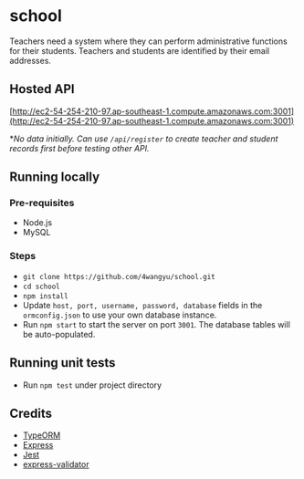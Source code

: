# school

Teachers need a system where they can perform administrative functions for their students. Teachers and students are identified by their email addresses.

## Hosted API

[http://ec2-54-254-210-97.ap-southeast-1.compute.amazonaws.com:3001](http://ec2-54-254-210-97.ap-southeast-1.compute.amazonaws.com:3001)

\*_No data initially. Can use `/api/register` to create teacher and student records first before testing other API._

## Running locally

### Pre-requisites

- Node.js
- MySQL

### Steps

- `git clone https://github.com/4wangyu/school.git`
- `cd school`
- `npm install`
- Update `host, port, username, password, database` fields in the `ormconfig.json` to use your own database instance.
- Run `npm start` to start the server on port `3001`. The database tables will be auto-populated.

## Running unit tests

- Run `npm test` under project directory

## Credits

- [TypeORM](https://github.com/typeorm/typeorm)
- [Express](https://expressjs.com/)
- [Jest](https://jestjs.io/)
- [express-validator](https://express-validator.github.io/)
